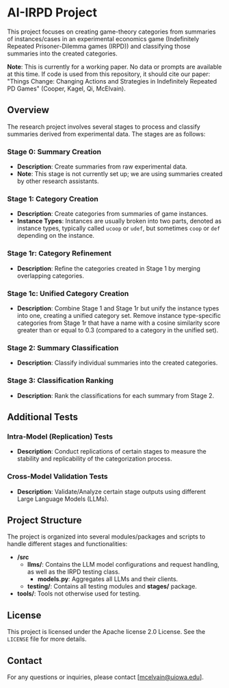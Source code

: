 # AI-IRPD Project

This project focuses on creating game-theory categories from summaries of instances/cases in an experimental economics game (Indefinitely Repeated Prisoner-Dilemma games (IRPD)) and classifying those summaries into the created categories.

**Note**: This is currently for a working paper. No data or prompts are available at this time. If code is used from this repository, it should cite our paper: "Things Change: Changing Actions and Strategies in Indefinitely Repeated PD Games" (Cooper, Kagel, Qi, McElvain).

## Overview

The research project involves several stages to process and classify summaries derived from experimental data. The stages are as follows:

### Stage 0: Summary Creation

- **Description**: Create summaries from raw experimental data.
- **Note**: This stage is not currently set up; we are using summaries created by other research assistants.

### Stage 1: Category Creation

- **Description**: Create categories from summaries of game instances.
- **Instance Types**: Instances are usually broken into two parts, denoted as instance types, typically called `ucoop` or `udef`, but sometimes `coop` or `def` depending on the instance.

### Stage 1r: Category Refinement

- **Description**: Refine the categories created in Stage 1 by merging overlapping categories.

### Stage 1c: Unified Category Creation

- **Description**: Combine Stage 1 and Stage 1r but unify the instance types into one, creating a unified category set. Remove instance type-specific categories from Stage 1r that have a name with a cosine similarity score greater than or equal to 0.3 (compared to a category in the unified set).

### Stage 2: Summary Classification

- **Description**: Classify individual summaries into the created categories.

### Stage 3: Classification Ranking

- **Description**: Rank the classifications for each summary from Stage 2.

## Additional Tests

### Intra-Model (Replication) Tests

- **Description**: Conduct replications of certain stages to measure the stability and replicability of the categorization process.

### Cross-Model Validation Tests

- **Description**: Validate/Analyze certain stage outputs using different Large Language Models (LLMs).

## Project Structure

The project is organized into several modules/packages and scripts to handle different stages and functionalities:

- **/src**
  - **llms/**: Contains the LLM model configurations and request handling, as well as the IRPD testing class.
    - **models.py**: Aggregates all LLMs and their clients.
  - **testing/**: Contains all testing modules and **stages/** package.
- **tools/**: Tools not otherwise used for testing.

## License

This project is licensed under the Apache license 2.0 License. See the `LICENSE` file for more details.

## Contact

For any questions or inquiries, please contact [mcelvain@uiowa.edu].
